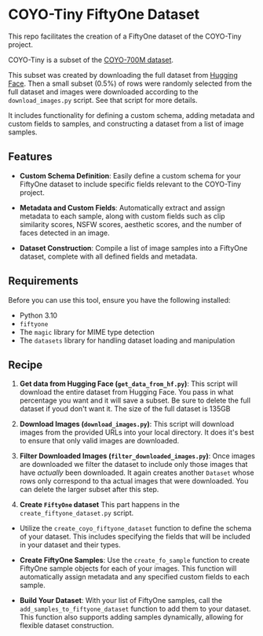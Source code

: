 # COYO-Tiny FiftyOne Dataset

This repo facilitates the creation of a FiftyOne dataset of the COYO-Tiny project. 

COYO-Tiny is a subset of the [COYO-700M dataset](https://github.com/kakaobrain/coyo-dataset/). 

This subset was created by downloading the full dataset from [Hugging Face](https://huggingface.co/datasets/kakaobrain/coyo-700m). Then a small subset (0.5%) of rows were randomly selected from the full dataset and images were downloaded according to the `download_images.py` script. See that script for more details.

It includes functionality for defining a custom schema, adding metadata and custom fields to samples, and constructing a dataset from a list of image samples.

## Features

- **Custom Schema Definition**: Easily define a custom schema for your FiftyOne dataset to include specific fields relevant to the COYO-Tiny project.

- **Metadata and Custom Fields**: Automatically extract and assign metadata to each sample, along with custom fields such as clip similarity scores, NSFW scores, aesthetic scores, and the number of faces detected in an image.

- **Dataset Construction**: Compile a list of image samples into a FiftyOne dataset, complete with all defined fields and metadata.

## Requirements

Before you can use this tool, ensure you have the following installed:
- Python 3.10
- `fiftyone`
- The `magic` library for MIME type detection
- The `datasets` library for handling dataset loading and manipulation

## Recipe

1. **Get data from Hugging Face (`get_data_from_hf.py`)**: This script will download the entire dataset from Hugging Face. You pass in what percentage you want and it will save a subset. Be sure to delete the full dataset if youd don't want it. The size of the full dataset is 135GB

2. **Download Images (`download_images.py`)**: This script will download images from the provided URLs into your local directory. It does it's best to ensure that only valid images are downloaded.

3. **Filter Downloaded Images (`filter_downloaded_images.py`)**: Once images are downloaded we filter the dataset to include only those images that have *actually* been downloaded. It again creates another `Dataset` whose rows only correspond to tha actual images that were downloaded. You can delete the larger subset after this step.

4. **Create `FiftyOne` dataset** This part happens in the `create_fiftyone_dataset.py` script.  

  - Utilize the `create_coyo_fiftyone_dataset` function to define the schema of your dataset. This includes specifying the fields that will be included in your dataset and their types.

  - **Create FiftyOne Samples**: Use the `create_fo_sample` function to create FiftyOne sample objects for each of your images. This function will automatically assign metadata and any specified custom fields to each sample.

  - **Build Your Dataset**: With your list of FiftyOne samples, call the `add_samples_to_fiftyone_dataset` function to add them to your dataset. This function also supports adding samples dynamically, allowing for flexible dataset construction.

